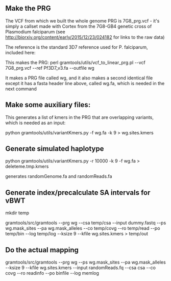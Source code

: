 

## Make the PRG

The VCF from which we built the whole genome PRG is 7G8_prg.vcf - it's simply a callset made with Cortex
from the 7G8-GB4 genetic cross of Plasmodium falciparum (see http://biorxiv.org/content/early/2015/12/23/024182 for
links to the raw data)

The reference is the standard 3D7 reference used for P. falciparum, included here:

This makes the PRG:
perl gramtools/utils/vcf_to_linear_prg.pl --vcf 7G8_prg.vcf  --ref Pf3D7_v3.fa --outfile wg

It makes a PRG file called wg, and it also makes a second identical file except it has
a fasta header line above, called wg.fa, which is needed in the next command


## Make some auxiliary files:

This generates a list of kmers in the PRG that are overlapping variants, which is needed as an input:

python gramtools/utils/variantKmers.py -f wg.fa -k 9 > wg.sites.kmers



## Generate simulated haplotype

python gramtools/utils/variantKmers.py -r 10000 -k 9 -f wg.fa > deleteme.tmp.kmers

generates randomGenome.fa and randomReads.fa


## Generate index/precalculate SA intervals for vBWT

mkdir temp

gramtools/src/gramtools --prg wg  --csa temp/csa --input dummy.fastq --ps wg.mask_sites --pa wg.mask_alleles --co temp/covg --ro temp/read --po temp/bin --log temp/log --ksize 9 --kfile wg.sites.kmers > temp/out



## Do the actual mapping

gramtools/src/gramtools --prg wg --ps wg.mask_sites --pa wg.mask_alleles --ksize 9 --kfile wg.sites.kmers --input randomReads.fq --csa csa --co covg --ro readinfo --po binfile --log memlog 


